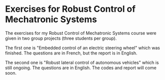# Exercises for Robust Control of Mechatronic Systems
The exercises for my Robust Control of Mechatronic Systems course were given in two group projects (three students per group).

The first one is "Embedded control of an electric steering wheel" which was finished. The questions are in French, but the report is in English.

The second one is "Robust lateral control of autonomous vehicles" which is still ongoing. The questions are in English. The codes and report will come soon.

